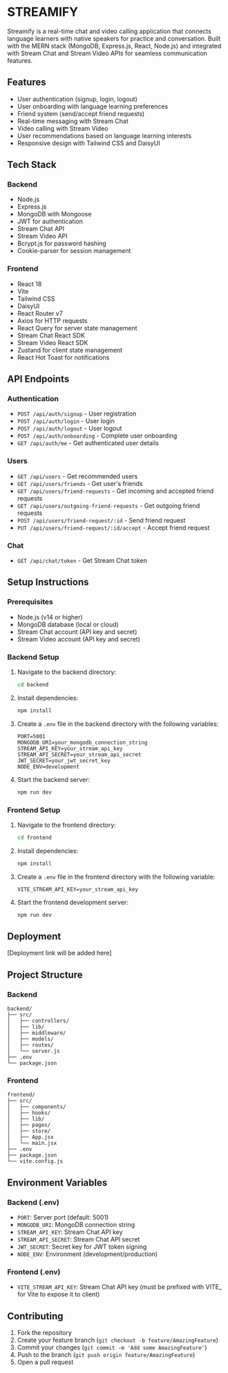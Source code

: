 # STREAMIFY

Streamify is a real-time chat and video calling application that connects language learners with native speakers for practice and conversation. Built with the MERN stack (MongoDB, Express.js, React, Node.js) and integrated with Stream Chat and Stream Video APIs for seamless communication features.

## Features

- User authentication (signup, login, logout)
- User onboarding with language learning preferences
- Friend system (send/accept friend requests)
- Real-time messaging with Stream Chat
- Video calling with Stream Video
- User recommendations based on language learning interests
- Responsive design with Tailwind CSS and DaisyUI

## Tech Stack

### Backend
- Node.js
- Express.js
- MongoDB with Mongoose
- JWT for authentication
- Stream Chat API
- Stream Video API
- Bcrypt.js for password hashing
- Cookie-parser for session management

### Frontend
- React 18
- Vite
- Tailwind CSS
- DaisyUI
- React Router v7
- Axios for HTTP requests
- React Query for server state management
- Stream Chat React SDK
- Stream Video React SDK
- Zustand for client state management
- React Hot Toast for notifications

## API Endpoints

### Authentication
- `POST /api/auth/signup` - User registration
- `POST /api/auth/login` - User login
- `POST /api/auth/logout` - User logout
- `POST /api/auth/onboarding` - Complete user onboarding
- `GET /api/auth/me` - Get authenticated user details

### Users
- `GET /api/users` - Get recommended users
- `GET /api/users/friends` - Get user's friends
- `GET /api/users/friend-requests` - Get incoming and accepted friend requests
- `GET /api/users/outgoing-friend-requests` - Get outgoing friend requests
- `POST /api/users/friend-request/:id` - Send friend request
- `PUT /api/users/friend-request/:id/accept` - Accept friend request

### Chat
- `GET /api/chat/token` - Get Stream Chat token

## Setup Instructions

### Prerequisites
- Node.js (v14 or higher)
- MongoDB database (local or cloud)
- Stream Chat account (API key and secret)
- Stream Video account (API key and secret)

### Backend Setup

1. Navigate to the backend directory:
   ```bash
   cd backend
   ```

2. Install dependencies:
   ```bash
   npm install
   ```

3. Create a `.env` file in the backend directory with the following variables:
   ```
   PORT=5001
   MONGODB_URI=your_mongodb_connection_string
   STREAM_API_KEY=your_stream_api_key
   STREAM_API_SECRET=your_stream_api_secret
   JWT_SECRET=your_jwt_secret_key
   NODE_ENV=development
   ```

4. Start the backend server:
   ```bash
   npm run dev
   ```

### Frontend Setup

1. Navigate to the frontend directory:
   ```bash
   cd frontend
   ```

2. Install dependencies:
   ```bash
   npm install
   ```

3. Create a `.env` file in the frontend directory with the following variable:
   ```
   VITE_STREAM_API_KEY=your_stream_api_key
   ```

4. Start the frontend development server:
   ```bash
   npm run dev
   ```

## Deployment

[Deployment link will be added here]

## Project Structure

### Backend
```
backend/
├── src/
│   ├── controllers/
│   ├── lib/
│   ├── middleware/
│   ├── models/
│   ├── routes/
│   └── server.js
├── .env
└── package.json
```

### Frontend
```
frontend/
├── src/
│   ├── components/
│   ├── hooks/
│   ├── lib/
│   ├── pages/
│   ├── store/
│   ├── App.jsx
│   └── main.jsx
├── .env
├── package.json
└── vite.config.js
```

## Environment Variables

### Backend (.env)
- `PORT`: Server port (default: 5001)
- `MONGODB_URI`: MongoDB connection string
- `STREAM_API_KEY`: Stream Chat API key
- `STREAM_API_SECRET`: Stream Chat API secret
- `JWT_SECRET`: Secret key for JWT token signing
- `NODE_ENV`: Environment (development/production)

### Frontend (.env)
- `VITE_STREAM_API_KEY`: Stream Chat API key (must be prefixed with VITE_ for Vite to expose it to client)

## Contributing

1. Fork the repository
2. Create your feature branch (`git checkout -b feature/AmazingFeature`)
3. Commit your changes (`git commit -m 'Add some AmazingFeature'`)
4. Push to the branch (`git push origin feature/AmazingFeature`)
5. Open a pull request

